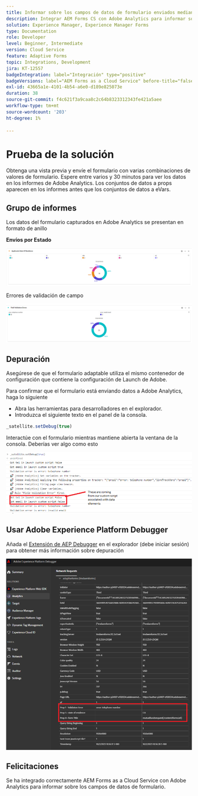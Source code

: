 ```yaml
---
title: Informar sobre los campos de datos de formulario enviados mediante Adobe Analytics
description: Integrar AEM Forms CS con Adobe Analytics para informar sobre campos de datos de formulario
solution: Experience Manager, Experience Manager Forms
type: Documentation
role: Developer
level: Beginner, Intermediate
version: Cloud Service
feature: Adaptive Forms
topic: Integrations, Development
jira: KT-12557
badgeIntegration: label="Integración" type="positive"
badgeVersions: label="AEM Forms as a Cloud Service" before-title="false"
exl-id: 43665a1e-4101-4b54-a6e0-d189e825073e
duration: 38
source-git-commit: f4c621f3a9caa8c2c64b8323312343fe421a5aee
workflow-type: tm+mt
source-wordcount: '203'
ht-degree: 1%

---
```


# Prueba de la solución

Obtenga una vista previa y envíe el formulario con varias combinaciones de valores de formulario. Espere entre varios y 30 minutos para ver los datos en los informes de Adobe Analytics. Los conjuntos de datos a props aparecen en los informes antes que los conjuntos de datos a eVars.

## Grupo de informes

Los datos del formulario capturados en Adobe Analytics se presentan en formato de anillo

**Envíos por Estado**

![aplicantsbystate](assets/donut.png)

Errores de validación de campo

![field-validation-error](assets/donut-field-validation.png)

## Depuración

Asegúrese de que el formulario adaptable utiliza el mismo contenedor de configuración que contiene la configuración de Launch de Adobe.

Para confirmar que el formulario está enviando datos a Adobe Analytics, haga lo siguiente

* Abra las herramientas para desarrolladores en el explorador.
* Introduzca el siguiente texto en el panel de la consola.

```javascript
_satellite.setDebug(true)
```

Interactúe con el formulario mientras mantiene abierta la ventana de la consola. Deberías ver algo como esto

![console-debug](assets/debug.png)

## Usar Adobe Experience Platform Debugger

Añada el [Extensión de AEP Debugger](https://experienceleague.adobe.com/docs/experience-platform/debugger/home.html) en el explorador (debe iniciar sesión) para obtener más información sobre depuración

![platform-debugger](assets/platform-debugger.png)

## Felicitaciones

Se ha integrado correctamente AEM Forms as a Cloud Service con Adobe Analytics para informar sobre los campos de datos de formulario.